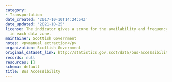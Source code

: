 ```yaml
---
category:
- Transportation
date_created: '2017-10-10T14:24:54Z'
date_updated: '2021-10-25'
license: The indicator gives a score for the availability and frequency of bus service
  in each data zone.
maintainer: Scottish Government
notes: <p>manual extraction</p>
organization: Scottish Government
original_dataset_link: http://statistics.gov.scot/data/bus-accessibility
records: null
resources: []
schema: default
title: Bus Accessibility
---
```

